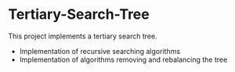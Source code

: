 # Tertiary-Search-Tree
This project implements a tertiary search tree.

- Implementation of recursive searching algorithms
- Implementation of algorithms removing and rebalancing the tree
